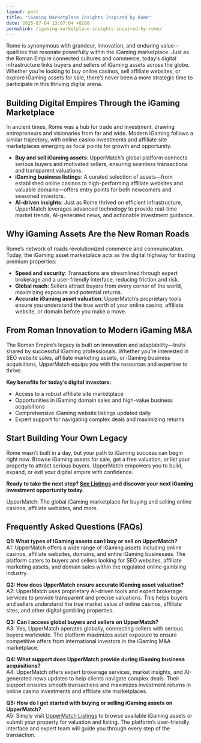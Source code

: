 ```yaml
---
layout: post
title: "iGaming Marketplace Insights Inspired by Rome"
date: 2025-07-04 13:07:04 +0200
permalink: /igaming-marketplace-insights-inspired-by-rome/
---
```

Rome is synonymous with grandeur, innovation, and enduring value—qualities that resonate powerfully within the iGaming marketplace. Just as the Roman Empire connected cultures and commerce, today’s digital infrastructure links buyers and sellers of iGaming assets across the globe. Whether you’re looking to buy online casinos, sell affiliate websites, or explore iGaming assets for sale, there’s never been a more strategic time to participate in this thriving digital arena.

## Building Digital Empires Through the iGaming Marketplace

In ancient times, Rome was a hub for trade and investment, drawing entrepreneurs and visionaries from far and wide. Modern iGaming follows a similar trajectory, with online casino investments and affiliate site marketplaces emerging as focal points for growth and opportunity.

- **Buy and sell iGaming assets**: UpperMatch’s global platform connects serious buyers and motivated sellers, ensuring seamless transactions and transparent valuations.
- **iGaming business listings**: A curated selection of assets—from established online casinos to high-performing affiliate websites and valuable domains—offers entry points for both newcomers and seasoned investors.
- **AI-driven insights**: Just as Rome thrived on efficient infrastructure, UpperMatch leverages advanced technology to provide real-time market trends, AI-generated news, and actionable investment guidance.

## Why iGaming Assets Are the New Roman Roads

Rome’s network of roads revolutionized commerce and communication. Today, the iGaming asset marketplace acts as the digital highway for trading premium properties:

- **Speed and security**: Transactions are streamlined through expert brokerage and a user-friendly interface, reducing friction and risk.
- **Global reach**: Sellers attract buyers from every corner of the world, maximizing exposure and potential returns.
- **Accurate iGaming asset valuation**: UpperMatch’s proprietary tools ensure you understand the true worth of your online casino, affiliate website, or domain before you make a move.

## From Roman Innovation to Modern iGaming M&A

The Roman Empire’s legacy is built on innovation and adaptability—traits shared by successful iGaming professionals. Whether you’re interested in SEO website sales, affiliate marketing assets, or iGaming business acquisitions, UpperMatch equips you with the resources and expertise to thrive.

**Key benefits for today’s digital investors:**

- Access to a robust affiliate site marketplace
- Opportunities in iGaming domain sales and high-value business acquisitions
- Comprehensive iGaming website listings updated daily
- Expert support for navigating complex deals and maximizing returns

## Start Building Your Own Legacy

Rome wasn’t built in a day, but your path to iGaming success can begin right now. Browse iGaming assets for sale, get a free valuation, or list your property to attract serious buyers. UpperMatch empowers you to build, expand, or exit your digital empire with confidence.

**Ready to take the next step? [See Listings](https://www.uppermatch.com) and discover your next iGaming investment opportunity today.**

UpperMatch: The global iGaming marketplace for buying and selling online casinos, affiliate websites, and more.

## Frequently Asked Questions (FAQs)

**Q1: What types of iGaming assets can I buy or sell on UpperMatch?**  
A1: UpperMatch offers a wide range of iGaming assets including online casinos, affiliate websites, domains, and entire iGaming businesses. The platform caters to buyers and sellers looking for SEO websites, affiliate marketing assets, and domain sales within the regulated online gambling industry.

**Q2: How does UpperMatch ensure accurate iGaming asset valuation?**  
A2: UpperMatch uses proprietary AI-driven tools and expert brokerage services to provide transparent and precise valuations. This helps buyers and sellers understand the true market value of online casinos, affiliate sites, and other digital gambling properties.

**Q3: Can I access global buyers and sellers on UpperMatch?**  
A3: Yes, UpperMatch operates globally, connecting sellers with serious buyers worldwide. The platform maximizes asset exposure to ensure competitive offers from international investors in the iGaming M&A marketplace.

**Q4: What support does UpperMatch provide during iGaming business acquisitions?**  
A4: UpperMatch offers expert brokerage services, market insights, and AI-generated news updates to help clients navigate complex deals. Their support ensures smooth transactions and maximizes investment returns in online casino investments and affiliate site marketplaces.

**Q5: How do I get started with buying or selling iGaming assets on UpperMatch?**  
A5: Simply visit [UpperMatch Listings](https://www.uppermatch.com) to browse available iGaming assets or submit your property for valuation and listing. The platform’s user-friendly interface and expert team will guide you through every step of the transaction.

<script type="application/ld+json">
{
  "@context": "https://schema.org",
  "@type": "BlogPosting",
  "headline": "iGaming Marketplace Insights Inspired by Rome",
  "description": "Explore how the grandeur and innovation of ancient Rome inspire today’s iGaming marketplace. Learn about buying and selling online casinos, affiliate websites, and iGaming assets on UpperMatch’s global platform.",
  "author": {
    "@type": "Person",
    "name": "UpperMatch"
  },
  "publisher": {
    "@type": "Person",
    "name": "UpperMatch"
  },
  "mainEntityOfPage": {
    "@type": "WebPage",
    "@id": "https://www.uppermatch.com/blog/igaming-marketplace-insights-inspired-by-rome"
  },
  "datePublished": "2024-06-01",
  "dateModified": "2024-06-01",
  "inLanguage": "en",
  "keywords": "iGaming marketplace, buy online casinos, sell affiliate websites, iGaming assets for sale, online casino investments, iGaming M&A platform, affiliate site marketplace, SEO website sales, iGaming business listings, buy and sell iGaming assets",
  "articleSection": "iGaming Marketplace, Online Casino Brokerage, Affiliate Website Sales, iGaming Business Acquisitions",
  "wordCount": 620
}
</script>

<script type="application/ld+json">
{
  "@context": "https://schema.org",
  "@type": "FAQPage",
  "mainEntity": [
    {
      "@type": "Question",
      "name": "What types of iGaming assets can I buy or sell on UpperMatch?",
      "acceptedAnswer": {
        "@type": "Answer",
        "text": "UpperMatch offers a wide range of iGaming assets including online casinos, affiliate websites, domains, and entire iGaming businesses. The platform caters to buyers and sellers looking for SEO websites, affiliate marketing assets, and domain sales within the regulated online gambling industry."
      }
    },
    {
      "@type": "Question",
      "name": "How does UpperMatch ensure accurate iGaming asset valuation?",
      "acceptedAnswer": {
        "@type": "Answer",
        "text": "UpperMatch uses proprietary AI-driven tools and expert brokerage services to provide transparent and precise valuations. This helps buyers and sellers understand the true market value of online casinos, affiliate sites, and other digital gambling properties."
      }
    },
    {
      "@type": "Question",
      "name": "Can I access global buyers and sellers on UpperMatch?",
      "acceptedAnswer": {
        "@type": "Answer",
        "text": "Yes, UpperMatch operates globally, connecting sellers with serious buyers worldwide. The platform maximizes asset exposure to ensure competitive offers from international investors in the iGaming M&A marketplace."
      }
    },
    {
      "@type": "Question",
      "name": "What support does UpperMatch provide during iGaming business acquisitions?",
      "acceptedAnswer": {
        "@type": "Answer",
        "text": "UpperMatch offers expert brokerage services, market insights, and AI-generated news updates to help clients navigate complex deals. Their support ensures smooth transactions and maximizes investment returns in online casino investments and affiliate site marketplaces."
      }
    },
    {
      "@type": "Question",
      "name": "How do I get started with buying or selling iGaming assets on UpperMatch?",
      "acceptedAnswer": {
        "@type": "Answer",
        "text": "Simply visit UpperMatch Listings to browse available iGaming assets or submit your property for valuation and listing. The platform’s user-friendly interface and expert team will guide you through every step of the transaction."
      }
    }
  ]
}
</script>